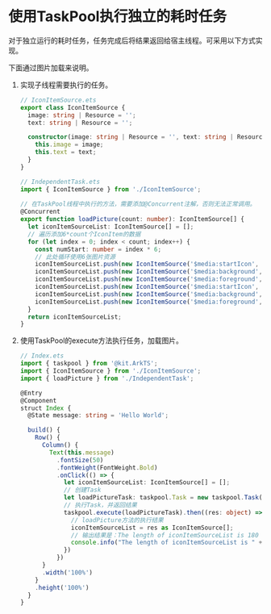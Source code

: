 # 使用TaskPool执行独立的耗时任务
<!--Kit: ArkTS-->
<!--Subsystem: CommonLibrary-->
<!--Owner: @lijiamin2025-->
<!--Designer: @weng-changcheng-->
<!--Tester: @kirl75; @zsw_zhushiwei-->
<!--Adviser: @ge-yafang-->

对于独立运行的耗时任务，任务完成后将结果返回给宿主线程。可采用以下方式实现。

下面通过图片加载来说明。

1. 实现子线程需要执行的任务。

   ```ts
   // IconItemSource.ets
   export class IconItemSource {
     image: string | Resource = '';
     text: string | Resource = '';
   
     constructor(image: string | Resource = '', text: string | Resource = '') {
       this.image = image;
       this.text = text;
     }
   }
   ```
   <!-- @[implement_child_thread_task](https://gitcode.com/openharmony/applications_app_samples/blob/master/code/DocsSample/ArkTS/ArkTsConcurrent/ConcurrentThreadCommunication/InterThreadCommunicationScenario/entry/src/main/ets/managers/IconItemSource.ets) -->

   ```ts
   // IndependentTask.ets
   import { IconItemSource } from './IconItemSource';
    
   // 在TaskPool线程中执行的方法，需要添加@Concurrent注解，否则无法正常调用。
   @Concurrent
   export function loadPicture(count: number): IconItemSource[] {
     let iconItemSourceList: IconItemSource[] = [];
     // 遍历添加6*count个IconItem的数据
     for (let index = 0; index < count; index++) {
       const numStart: number = index * 6;
       // 此处循环使用6张图片资源
       iconItemSourceList.push(new IconItemSource('$media:startIcon', `item${numStart + 1}`));
       iconItemSourceList.push(new IconItemSource('$media:background', `item${numStart + 2}`));
       iconItemSourceList.push(new IconItemSource('$media:foreground', `item${numStart + 3}`));
       iconItemSourceList.push(new IconItemSource('$media:startIcon', `item${numStart + 4}`));
       iconItemSourceList.push(new IconItemSource('$media:background', `item${numStart + 5}`));
       iconItemSourceList.push(new IconItemSource('$media:foreground', `item${numStart + 6}`));
     }
     return iconItemSourceList;
   }
   ```
   <!-- @[implement_child_thread_task](https://gitcode.com/openharmony/applications_app_samples/blob/master/code/DocsSample/ArkTS/ArkTsConcurrent/ConcurrentThreadCommunication/InterThreadCommunicationScenario/entry/src/main/ets/managers/IndependentTask.ets) -->

2. 使用TaskPool的execute方法执行任务，加载图片。

   ```ts
   // Index.ets
   import { taskpool } from '@kit.ArkTS';
   import { IconItemSource } from './IconItemSource';
   import { loadPicture } from './IndependentTask';
   
   @Entry
   @Component
   struct Index {
     @State message: string = 'Hello World';
   
     build() {
       Row() {
         Column() {
           Text(this.message)
             .fontSize(50)
             .fontWeight(FontWeight.Bold)
             .onClick(() => {
               let iconItemSourceList: IconItemSource[] = [];
               // 创建Task
               let loadPictureTask: taskpool.Task = new taskpool.Task(loadPicture, 30);
               // 执行Task，并返回结果
               taskpool.execute(loadPictureTask).then((res: object) => {
                 // loadPicture方法的执行结果
                 iconItemSourceList = res as IconItemSource[];
                 // 输出结果是：The length of iconItemSourceList is 180
                 console.info("The length of iconItemSourceList is " + iconItemSourceList.length);
               })
             })
         }
         .width('100%')
       }
       .height('100%')
     }
   }
   ```
   <!-- @[execute_task](https://gitcode.com/openharmony/applications_app_samples/blob/master/code/DocsSample/ArkTS/ArkTsConcurrent/ConcurrentThreadCommunication/InterThreadCommunicationScenario/entry/src/main/ets/managers/IndependentTimeConsumingTask.ets) -->
